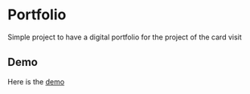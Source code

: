 # Portfolio

Simple project to have a digital portfolio for the project of the card visit

## Demo

Here is the [demo](https://robinmoon2.github.io/portfolio/)